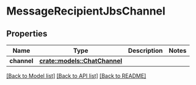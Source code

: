 # MessageRecipientJbsChannel

## Properties

Name | Type | Description | Notes
------------ | ------------- | ------------- | -------------
**channel** | [**crate::models::ChatChannel**](ChatChannel.md) |  | 

[[Back to Model list]](../README.md#documentation-for-models) [[Back to API list]](../README.md#documentation-for-api-endpoints) [[Back to README]](../README.md)



